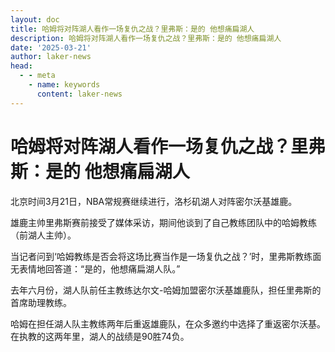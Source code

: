 ```yaml
---
layout: doc
title: 哈姆将对阵湖人看作一场复仇之战？里弗斯：是的 他想痛扁湖人
description: 哈姆将对阵湖人看作一场复仇之战？里弗斯：是的 他想痛扁湖人
date: '2025-03-21'
author: laker-news
head:
  - - meta
    - name: keywords
      content: laker-news
---
```

# 哈姆将对阵湖人看作一场复仇之战？里弗斯：是的 他想痛扁湖人

<p>北京时间3月21日，NBA常规赛继续进行，洛杉矶湖人对阵密尔沃基雄鹿。</p>
<p>雄鹿主帅里弗斯赛前接受了媒体采访，期间他谈到了自己教练团队中的哈姆教练（前湖人主帅）。</p>
<p>当记者问到‘哈姆教练是否会将这场比赛当作是一场复仇之战？’时，里弗斯教练面无表情地回答道：“是的，他想痛扁湖人队。”</p>
<p>去年六月份，湖人队前任主教练达尔文-哈姆加盟密尔沃基雄鹿队，担任里弗斯的首席助理教练。</p>
<p>哈姆在担任湖人队主教练两年后重返雄鹿队，在众多邀约中选择了重返密尔沃基。在执教的这两年里，湖人的战绩是90胜74负。</p>
